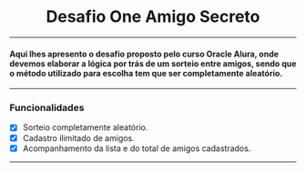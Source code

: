 <h1 align="center"> Desafio One Amigo Secreto </h1>

***

#### Aqui lhes apresento o desafio proposto pelo curso Oracle Alura, onde devemos elaborar a lógica por trás de um sorteio entre amigos, sendo que o método utilizado para escolha tem que ser completamente aleatório.

***

### Funcionalidades

- [x] Sorteio completamente aleatório.  
- [x] Cadastro ilimitado de amigos.  
- [x] Acompanhamento da lista e do total de amigos cadastrados.

***

